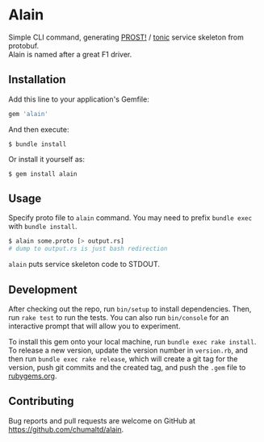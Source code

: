 # Alain

Simple CLI command, generating [PROST!](https://github.com/danburkert/prost) / [tonic](https://github.com/hyperium/tonic) service skeleton from protobuf.  
Alain is named after a great F1 driver.


## Installation

Add this line to your application's Gemfile:

```ruby
gem 'alain'
```

And then execute:

    $ bundle install

Or install it yourself as:

    $ gem install alain


## Usage

Specify proto file to `alain` command. You may need to prefix `bundle exec` with `bundle install`.

```bash
$ alain some.proto [> output.rs]
# dump to output.rs is just bash redirection
```

`alain` puts service skeleton code to STDOUT.


## Development

After checking out the repo, run `bin/setup` to install dependencies. Then, run `rake test` to run the tests. You can also run `bin/console` for an interactive prompt that will allow you to experiment.

To install this gem onto your local machine, run `bundle exec rake install`. To release a new version, update the version number in `version.rb`, and then run `bundle exec rake release`, which will create a git tag for the version, push git commits and the created tag, and push the `.gem` file to [rubygems.org](https://rubygems.org).

## Contributing

Bug reports and pull requests are welcome on GitHub at https://github.com/chumaltd/alain.
